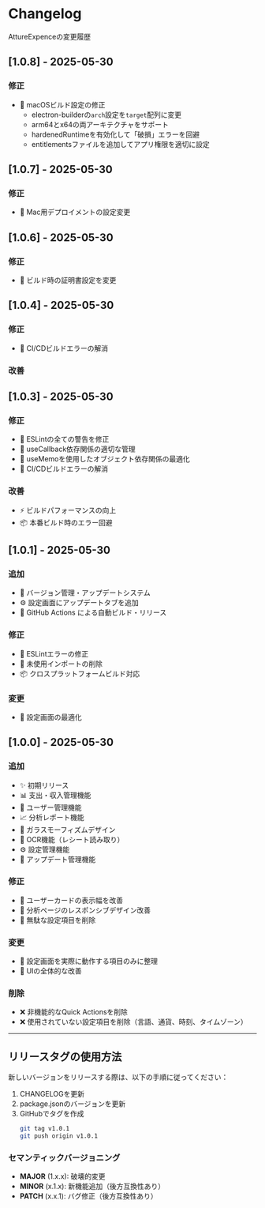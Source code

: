# Changelog

AttureExpenceの変更履歴
## [1.0.8] - 2025-05-30

### 修正
- 🐛 macOSビルド設定の修正
  - electron-builderの`arch`設定を`target`配列に変更
  - arm64とx64の両アーキテクチャをサポート
  - hardenedRuntimeを有効化して「破損」エラーを回避
  - entitlementsファイルを追加してアプリ権限を適切に設定

## [1.0.7] - 2025-05-30

### 修正
- 🐛 Mac用デプロイメントの設定変更

## [1.0.6] - 2025-05-30

### 修正
- 🐛 ビルド時の証明書設定を変更

## [1.0.4] - 2025-05-30

### 修正
- 🚀 CI/CDビルドエラーの解消

### 改善

## [1.0.3] - 2025-05-30

### 修正
- 🐛 ESLintの全ての警告を修正
- 🔧 useCallback依存関係の適切な管理
- 🧹 useMemoを使用したオブジェクト依存関係の最適化
- 🚀 CI/CDビルドエラーの解消

### 改善
- ⚡ ビルドパフォーマンスの向上
- 📦 本番ビルド時のエラー回避

## [1.0.1] - 2025-05-30

### 追加
- 🔄 バージョン管理・アップデートシステム
- ⚙️ 設定画面にアップデートタブを追加
- 🤖 GitHub Actions による自動ビルド・リリース

### 修正
- 🐛 ESLintエラーの修正
- 🧹 未使用インポートの削除
- 📦 クロスプラットフォームビルド対応

### 変更
- 🔧 設定画面の最適化

## [1.0.0] - 2025-05-30

### 追加
- ✨ 初期リリース
- 📊 支出・収入管理機能
- 👥 ユーザー管理機能
- 📈 分析レポート機能
- 🎨 ガラスモーフィズムデザイン
- 🤖 OCR機能（レシート読み取り）
- ⚙️ 設定管理機能
- 🔄 アップデート管理機能

### 修正
- 🐛 ユーザーカードの表示幅を改善
- 🐛 分析ページのレスポンシブデザイン改善
- 🐛 無駄な設定項目を削除

### 変更
- 🎯 設定画面を実際に動作する項目のみに整理
- 📱 UIの全体的な改善

### 削除
- ❌ 非機能的なQuick Actionsを削除
- ❌ 使用されていない設定項目を削除（言語、通貨、時刻、タイムゾーン）

---

## リリースタグの使用方法

新しいバージョンをリリースする際は、以下の手順に従ってください：

1. CHANGELOGを更新
2. package.jsonのバージョンを更新
3. GitHubでタグを作成
   ```bash
   git tag v1.0.1
   git push origin v1.0.1
   ```

### セマンティックバージョニング

- **MAJOR** (1.x.x): 破壊的変更
- **MINOR** (x.1.x): 新機能追加（後方互換性あり）
- **PATCH** (x.x.1): バグ修正（後方互換性あり）